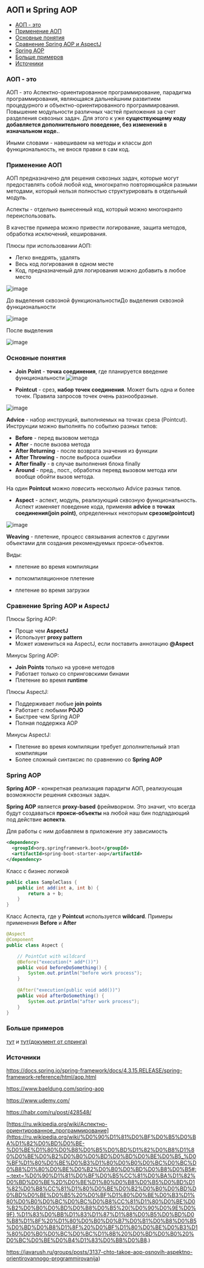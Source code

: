 ## АОП и Spring AOP

+ [АОП - это](#аоп---это)
+ [Применение АОП](#применение-аоп) 
+ [Основные понятия](#основные-понятия)
+ [Сравнение Spring AOP и AspectJ](#сравнение-spring-aop-и-aspectj)
+ [Spring AOP](#spring-aop)
+ [Больше примеров](#больше-примеров)
+ [Источники](#источники)
### АОП - это

АОП - это Аспектно-ориентированное программирование, парадигма программирования, являющаяся дальнейшним развитием процедурного и объектно-ориентированного программирования.
Повышение модульности различных частей приложения за счет разделения сквозных задач. Для этого  к уже **существующему коду добавляется дополнительного поведение, без изменений в изначальном коде.**.

Иными словами - навешиваем на методы и классы доп функциональность, не внося правки в сам код.

### Применение АОП

АОП предназначено для решения сквозных задач, которые могут предоставлять собой любой код, многократно повторяющийся разными методами, который нельзя полностью структурировать в отдельный модуль.

Аспекты - отдельно вынесенный код, который можно многокранто переиспользовать.

В качестве примера можно привести логирование, защита методов, обработка исключений, кеширования.

Плюсы при использовании АОП:

- Легко внедрять, удалять
- Весь код логирования в одном месте
- Код, предназначеный для логирования можно добавить в любое место

![image](https://user-images.githubusercontent.com/47852430/135557452-27d58d4b-ff93-40cf-824b-ac3381b1e7dc.png)

До выделения сквозной функциональностиДо выделения сквозной функциональности

![image](https://user-images.githubusercontent.com/47852430/135557514-20c29a9c-2450-4624-8f5e-7f0549ea1c97.png)

После выделения

![image](https://user-images.githubusercontent.com/47852430/135557530-d6d9813d-2036-4d50-b47d-635c0879840f.png)

### Основные понятия

- **Join Point** - **точка соединения**, где планируется введение функциональности
![image](https://user-images.githubusercontent.com/47852430/135561416-28a1f6d5-c07b-4685-b18a-4b3c370831cb.png)

- **Pointcut** - срез, **набор точек соединения**. Может быть одна и более точек. Правила запросов точек очень разнообразные. 

![image](https://user-images.githubusercontent.com/47852430/135561569-791bbe98-7fe6-4c75-8047-dfd567647c01.png)

**Advice** - набор инструкций, выполняемых на точках среза (Pointcut). Инструкции можно выполнять по событию разных типов:

- **Before** - перед вызовом метода
- **After** - после вызова метода
- **After Returning** - после возврата значения из функции
- **After Throwing** - после выброса ошибки
- **After finally** - в случае выполнения блока finally
- **Around** - пред., пост., обработка перевд вызовом метода или вообще обойти вызов метода.

На один **Pointcut** можно <i>повесить</i> несколько Advice разных типов.

- **Aspect** - аспект, модуль, реализующий сквозную функциональность. Аспект изменяет поведение кода, применяя **advice** в **точках соединения(join point)**, определенных некоторым **срезом(pointcut)**

![image](https://user-images.githubusercontent.com/47852430/135562327-f96377c4-dc3d-41de-97cc-4b892db0637d.png)

**Weaving** - плетение, процесс связывания аспектов с другими объектами для создания рекомендуемых прокси-объектов.

Виды:

- плетение во время компиляции

- поткомпиляционное плетение

- плетение во время загрузки

### Сравнение Spring AOP и AspectJ

Плюсы Spring AOP:

- Проще чем **AspectJ**
- Использует **proxy pattern**
- Может измениться на AspectJ, если поставить аннотацию **@Aspect**

Минусы Spring AOP:
- **Join Points** только на уровне методов
- Работает только со спринговскими бинами 
- Плетение во время **runtime**

Плюсы AspectJ:
- Поддерживает любые **join points**
- Работает с любыми **POJO**
- Быстрее чем Spring AOP
- Полная поддержка AOP

Минусы AspectJ:
- Плетение во время компиляции требует дополнительный этап компиляции
- Более сложный синтаксис по сравнению со **Spring AOP**

### Spring AOP

**Spring AOP** - конкретная реализация парадигм АОП, реализующая возможности решения сквозных задач.

**Spring AOP** является **proxy-based** фреймворком. Это значит, что всегда будут создаваться **прокси-объекты** на любой наш бин подпадающий под действие **аспекта**.

Для работы с ним добавляем в приложение эту зависимость

```xml
<dependency>
  <groupId>org.springframework.boot</groupId>
  <artifactId>spring-boot-starter-aop</artifactId>
</dependency>
```
Класс с бизнес логикой

```java
public class SampleClass {
    public int add(int a, int b) {
        return a + b;
    }
}
```
Класс Аспекта, где у **Pointcut** используется **wildcard**. Примеры применения **Before** и **After**

```java
@Aspect
@Component
public class Aspect {

    // PointCut with wildcard
    @Before("execution(* add*())")
    public void beforeDoSomething() {
        System.out.println("before work process");
    }
    
    @After("execution(public void add())")
    public void afterDoSomething() {
        System.out.println("after work process");
    }
}
```
### Больше примеров
[тут](https://www.journaldev.com/2583/spring-aop-example-tutorial-aspect-advice-pointcut-joinpoint-annotations) и [тут(документ от спринга)](https://docs.spring.io/spring-framework/docs/4.3.15.RELEASE/spring-framework-reference/html/aop.html)

### Источники

https://docs.spring.io/spring-framework/docs/4.3.15.RELEASE/spring-framework-reference/html/aop.html

https://www.baeldung.com/spring-aop

https://www.udemy.com/

https://habr.com/ru/post/428548/

[https://ru.wikipedia.org/wiki/Аспектно-ориентированное_программирование](https://ru.wikipedia.org/wiki/%D0%90%D1%81%D0%BF%D0%B5%D0%BA%D1%82%D0%BD%D0%BE-%D0%BE%D1%80%D0%B8%D0%B5%D0%BD%D1%82%D0%B8%D1%80%D0%BE%D0%B2%D0%B0%D0%BD%D0%BD%D0%BE%D0%B5_%D0%BF%D1%80%D0%BE%D0%B3%D1%80%D0%B0%D0%BC%D0%BC%D0%B8%D1%80%D0%BE%D0%B2%D0%B0%D0%BD%D0%B8%D0%B5#:~:text=%D0%90%D1%81%D0%BF%D0%B5%CC%81%D0%BA%D1%82%D0%BD%D0%BE%2D%D0%BE%D1%80%D0%B8%D0%B5%D0%BD%D1%82%D0%B8%CC%81%D1%80%D0%BE%D0%B2%D0%B0%D0%BD%D0%BD%D0%BE%D0%B5%20%D0%BF%D1%80%D0%BE%D0%B3%D1%80%D0%B0%D0%BC%D0%BC%D0%B8%CC%81%D1%80%D0%BE%D0%B2%D0%B0%D0%BD%D0%B8%D0%B5%20(%D0%90%D0%9E%D0%9F),%D1%83%D0%BB%D1%83%D1%87%D1%88%D0%B5%D0%BD%D0%B8%D1%8F%20%D1%80%D0%B0%D0%B7%D0%B1%D0%B8%D0%B5%D0%BD%D0%B8%D1%8F%20%D0%BF%D1%80%D0%BE%D0%B3%D1%80%D0%B0%D0%BC%D0%BC%D1%8B%20%D0%BD%D0%B0%20%D0%BC%D0%BE%D0%B4%D1%83%D0%BB%D0%B8.)

https://javarush.ru/groups/posts/3137-chto-takoe-aop-osnovih-aspektno-orientirovannogo-programmirovanija)
